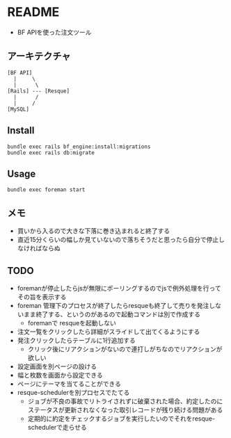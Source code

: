 # README
* BF APIを使った注文ツール

## アーキテクチャ
```
[BF API]
  |     \
  |      \
[Rails] --- [Resque]
  |      /
  |     /
[MySQL]
```

## Install
```
bundle exec rails bf_engine:install:migrations
bundle exec rails db:migrate
```

## Usage
```
bundle exec foreman start
```

## メモ
* 買いから入るので大きな下落に巻き込まれると終了する
* 直近15分くらいの幅しか見ていないので落ちそうだと思ったら自分で停止しなければならぬ

## TODO
* foremanが停止したらjsが無限にポーリングするのでjsで例外処理を行ってその旨を表示する
* foreman 管理下のプロセスが終了したらresqueも終了して売りを発注しないまま終了する、というのがあるので起動コマンドは別で作成する
  * foremanで resqueを起動しない
* 注文一覧をクリックしたら詳細がスライドして出てくるようにする
* 発注クリックしたらテーブルに1行追加する
  * クリック後にリアクションがないので連打しがちなのでリアクションが欲しい
* 設定画面を別ページの設ける
* 幅と枚数を画面から設定できる
* ページにテーマを当てることができる
* resque-schedulerを別プロセスでたてる
  * ジョブが不良の事故でリトライされずに破棄された場合、約定したのにステータスが更新されなくなった取引レコードが残り続ける問題がある
  * 定期的に約定をチェックするジョブを実行したいのでそれをresque-schedulerで走らせる
